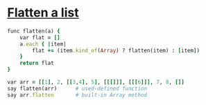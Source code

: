 [1]: http://rosettacode.org/wiki/Flatten_a_list

# [Flatten a list][1]

```ruby
func flatten(a) {
    var flat = []
    a.each { |item|
        flat += (item.kind_of(Array) ? flatten(item) : [item])
    }
    return flat
}

var arr = [[1], 2, [[3,4], 5], [[[]]], [[[6]]], 7, 8, []]
say flatten(arr)      # used-defined function
say arr.flatten       # built-in Array method
```
